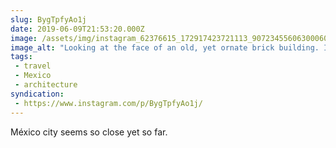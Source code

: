 ```yaml
---
slug: BygTpfyAo1j
date: 2019-06-09T21:53:20.000Z
image: /assets/img/instagram_62376615_172917423721113_9072345560630006029_n_17887698118356038.jpg
image_alt: "Looking at the face of an old, yet ornate brick building. In front is a pink taxi and a statue of a gorilla holding a banjo. To the right and behind are more modern, taller buildings."
tags:
 - travel
 - Mexico
 - architecture
syndication:
 - https://www.instagram.com/p/BygTpfyAo1j/
---
```


México city seems so close yet so far.
